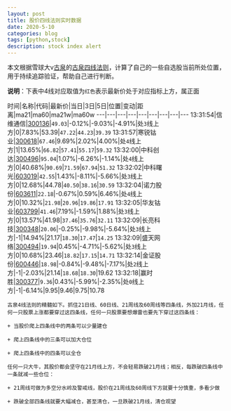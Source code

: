 ```yaml
---
layout: post
title: 股价四线法则实时数据
date: 2020-5-10
categories: blog
tags: [python,stock]
description: stock index alert
---
```



本文根据雪球大v[古泉](https://xueqiu.com/u/7148646888)的[古泉四线法则](https://xueqiu.com/7148646888/130498192)，计算了自己的一些自选股当前所处位置，用于持续追踪验证，帮助自己进行判断。

**说明**：下表中4线对应取值为`红色`表示最新价处于对应指标上方，属正面

时间|名称|代码|最新价|当日|3日|5日|位置|变动|距离|ma21|ma60|ma21w|ma60w
---|---|---|---|---|---|---|---|---
13:31:54|信维通信|[300136](https://xueqiu.com/S/SZ300136)|`49.03`|-0.12%|-9.03%|-4.91%|处`3`线上方|0|7.83%|53.39|`47.22`|`44.23`|`39.39`
13:31:57|寒锐钴业|[300618](https://xueqiu.com/S/SZ300618)|`67.46`|9.69%|2.02%|4.00%|处`4`线上方|1|13.65%|`66.82`|`57.41`|`55.17`|`59.32`
13:32:00|中科创达|[300496](https://xueqiu.com/S/SZ300496)|`95.04`|1.07%|-6.26%|-1.14%|处`4`线上方|0|40.68%|`90.69`|`71.59`|`67.94`|`51.32`
13:32:02|中科曙光|[603019](https://xueqiu.com/S/SH603019)|`42.55`|1.43%|-8.11%|-5.66%|处`3`线上方|0|12.68%|44.78|`40.50`|`38.16`|`30.59`
13:32:04|诺力股份|[603611](https://xueqiu.com/S/SH603611)|`22.18`|-0.67%|0.59%|6.46%|处`4`线上方|0|10.32%|`21.98`|`20.96`|`19.86`|`17.91`
13:32:05|华友钴业|[603799](https://xueqiu.com/S/SH603799)|`41.46`|7.19%|-1.59%|1.88%|处`3`线上方|0|13.57%|41.98|`37.46`|`35.76`|`32.11`
13:32:09|长亮科技|[300348](https://xueqiu.com/S/SZ300348)|`20.06`|-0.25%|-9.98%|-5.64%|处`3`线上方|-1|14.94%|21.17|`18.30`|`17.47`|`14.25`
13:32:09|盛天网络|[300494](https://xueqiu.com/S/SZ300494)|`19.94`|0.45%|-4.71%|-5.62%|处`3`线上方|0|10.68%|23.46|`18.82`|`17.15`|`14.71`
13:32:14|金证股份|[600446](https://xueqiu.com/S/SH600446)|`18.98`|-0.84%|-9.48%|-7.17%|处`2`线上方|-1|-2.03%|21.14|`18.68`|`18.30`|19.62
13:32:18|赢时胜|[300377](https://xueqiu.com/S/SZ300377)|`9.36`|0.43%|-5.99%|-2.35%|处`0`线上方|-1|-6.14%|9.95|9.46|9.75|10.78

```
古泉4线法则的精髓如下。抓住21日线、60日线、21周线及60周线等四条线，外加21月线，任何一只股票上涨都要穿过这四条线，任何一只股票要想爆雷也要先下穿过这四条线：

+ 当股价爬上四条线中的两条可以少量建仓

+ 爬上四条线中的三条可以加大仓位

+ 爬上四条线中的四条可以全仓

任何一只大牛，其股价都会坚守在21月线上方，不会轻易跌破21月线；相反，每跌破四条线中一条就减一些仓位：

+ 21周线可做为多空分水岭及警戒线，股价在21周线及60周线下方就要十分慎重，多看少做

+ 跌破全部四条线就要大幅减仓，甚至清仓，一旦跌破21月线，清仓观望
```